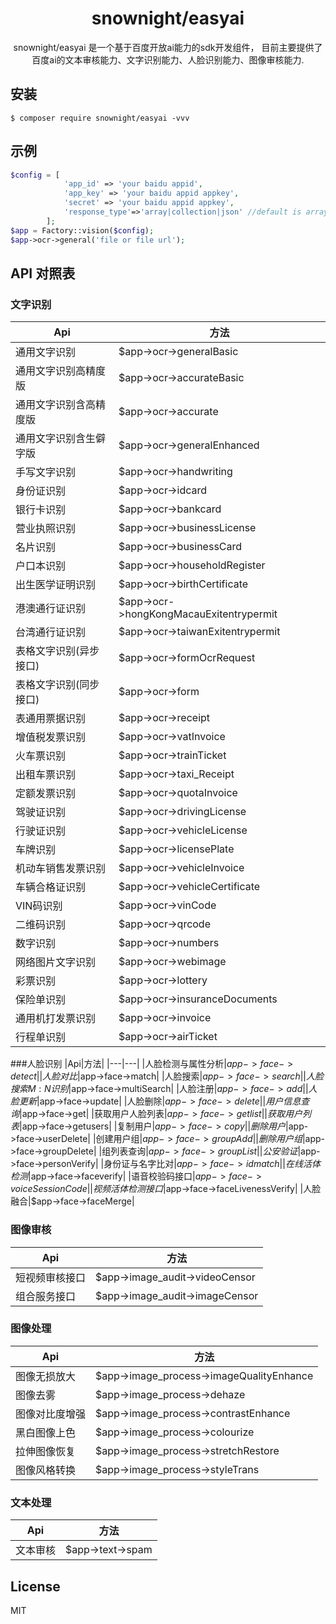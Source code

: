 <h1 align="center"> snownight/easyai </h1>

<p align="center"> snownight/easyai 是一个基于百度开放ai能力的sdk开发组件，
目前主要提供了百度ai的文本审核能力、文字识别能力、人脸识别能力、图像审核能力.</p>


## 安装

```shell
$ composer require snownight/easyai -vvv
```

## 示例
```php
$config = [
            'app_id' => 'your baidu appid',
            'app_key' => 'your baidu appid appkey',
            'secret' => 'your baidu appid appkey',
            'response_type'=>'array|collection|json' //default is array
        ];
$app = Factory::vision($config);
$app->ocr->general('file or file url');
```

## API 对照表
### 文字识别
|Api|方法|
|---|---|
|通用文字识别|$app->ocr->generalBasic|
| 通用文字识别高精度版|$app->ocr->accurateBasic|
|通用文字识别含高精度版|$app->ocr->accurate|
|通用文字识别含生僻字版|$app->ocr->generalEnhanced|
|手写文字识别|$app->ocr->handwriting|
|身份证识别|$app->ocr->idcard|
|银行卡识别|$app->ocr->bankcard|
|营业执照识别|$app->ocr->businessLicense|
|名片识别|$app->ocr->businessCard|
|户口本识别|$app->ocr->householdRegister|
|出生医学证明识别|$app->ocr->birthCertificate|
|港澳通行证识别|$app->ocr->hongKongMacauExitentrypermit|
|台湾通行证识别|$app->ocr->taiwanExitentrypermit|
|表格文字识别(异步接口)|$app->ocr->formOcrRequest|
|表格文字识别(同步接口)|$app->ocr->form|
|表通用票据识别|$app->ocr->receipt|
|增值税发票识别|$app->ocr->vatInvoice|
|火车票识别|$app->ocr->trainTicket|
|出租车票识别|$app->ocr->taxi_Receipt|
|定额发票识别|$app->ocr->quotaInvoice|
|驾驶证识别|$app->ocr->drivingLicense|
|行驶证识别|$app->ocr->vehicleLicense|
|车牌识别|$app->ocr->licensePlate|
|机动车销售发票识别|$app->ocr->vehicleInvoice|
|车辆合格证识别|$app->ocr->vehicleCertificate|
|VIN码识别|$app->ocr->vinCode|
|二维码识别|$app->ocr->qrcode|
|数字识别|$app->ocr->numbers|
|网络图片文字识别|$app->ocr->webimage|
|彩票识别|$app->ocr->lottery|
|保险单识别|$app->ocr->insuranceDocuments    |
|通用机打发票识别|$app->ocr->invoice|
|行程单识别|$app->ocr->airTicket|

###人脸识别
|Api|方法|
|---|---|
|人脸检测与属性分析|$app->face->detect|
|人脸对比|$app->face->match|
|人脸搜索|$app->face->search|
|人脸搜索 M:N 识别|$app->face->multiSearch|
|人脸注册|$app->face->add|
|人脸更新|$app->face->update|
|人脸删除|$app->face->delete|
|用户信息查询|$app->face->get|
|获取用户人脸列表|$app->face->getlist|
|获取用户列表|$app->face->getusers|
|复制用户|$app->face->copy|
|删除用户|$app->face->userDelete|
|创建用户组|$app->face->groupAdd|
|删除用户组|$app->face->groupDelete|
|组列表查询|$app->face->groupList|
|公安验证|$app->face->personVerify|
|身份证与名字比对|$app->face->idmatch|
|在线活体检测|$app->face->faceverify|
|语音校验码接口|$app->face->voiceSessionCode|
|视频活体检测接口|$app->face->faceLivenessVerify|
|人脸融合|$app->face->faceMerge|
### 图像审核
|Api|方法|
|---|---|
|短视频审核接口|$app->image_audit->videoCensor|
|组合服务接口|$app->image_audit->imageCensor|
### 图像处理
|Api|方法|
|---|---|
|图像无损放大|$app->image_process->imageQualityEnhance|
|图像去雾|$app->image_process->dehaze|
|图像对比度增强|$app->image_process->contrastEnhance|
|黑白图像上色|$app->image_process->colourize|
|拉伸图像恢复|$app->image_process->stretchRestore|
|图像风格转换|$app->image_process->styleTrans|
### 文本处理
|Api|方法|
|---|---|
|文本审核|$app->text->spam|
## License

MIT